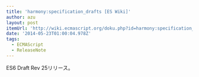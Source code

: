 ```yaml
---
title: 'harmony:specification_drafts [ES Wiki]'
author: azu
layout: post
itemUrl: 'http://wiki.ecmascript.org/doku.php?id=harmony:specification_drafts#may_22_2014_draft_rev_25'
date: '2014-05-23T01:00:04.978Z'
tags:
  - ECMAScript
  - ReleaseNote
---
```

ES6 Draft Rev 25リリース。

